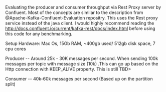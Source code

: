 Evaluating the producer and consumer throughput via Rest Proxy server by Confluent. Most of the concepts are similar to the description from @Apache-Kafka-Confluent-Evaluation repositry. This uses the Rest proxy service instead of the java client. I would highly recommend reading the http://docs.confluent.io/current/kafka-rest/docs/index.html before using this code for any benchmarking.

Setup
Hardware: Mac Os, 15Gb RAM, ~400gb used/ 512gb disk space, 7 cpu cores 

Producer -- Around 25k - 30K messages per second. When sending 100k messages per topic with message size (10k) .This can go up based on the Http connection with KEEP_ALIVE property. This is still TBD>

Consumer -- 40k-60k messages per second (Based up on the partition split)

